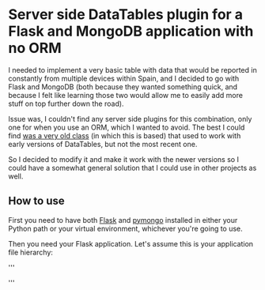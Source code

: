 # Server side DataTables plugin for a Flask and MongoDB application with no ORM

I needed to implement a very basic table with data that would be reported in constantly from multiple devices within Spain, and I decided to go with Flask and MongoDB (both because they wanted something quick, and because I felt like learning those two would allow me to easily add more stuff on top further down the road).

Issue was, I couldn't find any server side plugins for this combination, only one for when you use an ORM, which I wanted to avoid. The best I could find [was a very old class](https://gist.github.com/illerucis/4586359) (in which this is based) that used to work with early versions of DataTables, but not the most recent one.

So I decided to modify it and make it work with the newer versions so I could have a somewhat general solution that I could use in other projects as well.


## How to use

First you need to have both [Flask](http://flask.pocoo.org/docs/latest/) and [pymongo](https://api.mongodb.com/python/current/) installed in either your Python path or your virtual environment, whichever you're going to use.

Then you need your Flask application. Let's assume this is your application file hierarchy:

'''

'''
